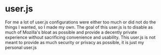 # user.js
For me a lot of user.js configurations were either too much or did not do the things I wanted, so I made my own.
The goal of this user.js is to disable as much of Mozilla's bloat as possible and provide a decently private experience without sacrificing convenience and usability. 
This user.js is not meant to provide as much security or privacy as possible, it is just my personal user.js
